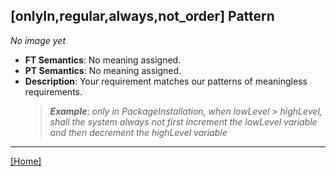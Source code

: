 ## [onlyIn,regular,always,not_order] Pattern
_No image yet_
 * **FT Semantics**: No meaning assigned.
 * **PT Semantics**: No meaning assigned.
 * **Description**: Your requirement matches our patterns of meaningless requirements.
   > **_Example_**: _only in PackageInstallation,  when lowLevel > highLevel, shall the system  always not first  increment the lowLevel variable and then  decrement the highLevel variable_   
***
[[Home]](../semantics.md)